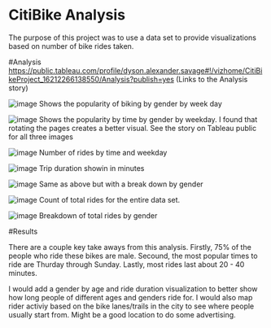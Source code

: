# CitiBike Analysis
The purpose of this project was to use a data set to provide visualizations based on number of bike rides taken.

#Analysis
https://public.tableau.com/profile/dyson.alexander.savage#!/vizhome/CitiBikeProject_16212266138550/Analysis?publish=yes (Links to the Analysis story)

![image](https://user-images.githubusercontent.com/77762219/118434374-d1204c00-b691-11eb-8ae2-4105f5bf8699.png)
Shows the popularity of biking by gender by week day

![image](https://user-images.githubusercontent.com/77762219/118434437-e7c6a300-b691-11eb-8f00-0e82f7cfd554.png)
Shows the popularity by time by gender by weekday. I found that rotating the pages creates a better visual. See the story on Tableau public for all three images

![image](https://user-images.githubusercontent.com/77762219/118434711-5d327380-b692-11eb-8448-c04ef9a3d26a.png)
Number of rides by time and weekday

![image](https://user-images.githubusercontent.com/77762219/118434755-763b2480-b692-11eb-8c38-77734b92ee37.png)
Trip duration showin in minutes

![image](https://user-images.githubusercontent.com/77762219/118434805-8d7a1200-b692-11eb-855f-3b2e3d4fec68.png)
Same as above but with a break down by gender

![image](https://user-images.githubusercontent.com/77762219/118434849-a256a580-b692-11eb-9912-02fad7b12108.png)
Count of total rides for the entire data set.

![image](https://user-images.githubusercontent.com/77762219/118434895-b39fb200-b692-11eb-9bc9-0e3c67128a65.png)
Breakdown of total rides by gender

#Results

There are a couple key take aways from this analysis. Firstly, 75% of the people who ride these bikes are male. Secound, the most popular times to ride are Thurday through Sunday. Lastly, most rides last about 20 - 40 minutes.

I would add a gender by age and ride duration visualization to better show how long people of different ages and genders ride for. I would also map rider activiy based on the bike lanes/trails in the city to see where people usually start from. Might be a good location to do some advertising.
